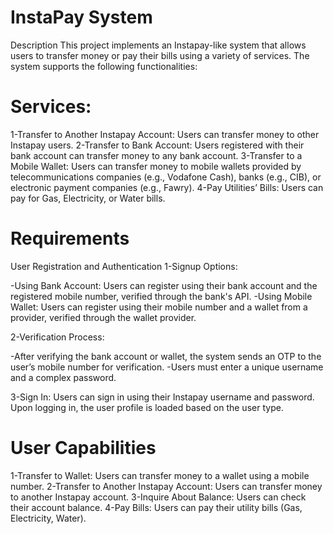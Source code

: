 # InstaPay System
Description
This project implements an Instapay-like system that allows users to transfer money or pay their bills using a variety of services. The system supports the following functionalities:

# Services:
1-Transfer to Another Instapay Account: Users can transfer money to other Instapay users.
2-Transfer to Bank Account: Users registered with their bank account can transfer money to any bank account.
3-Transfer to a Mobile Wallet: Users can transfer money to mobile wallets provided by telecommunications companies (e.g., Vodafone Cash), banks (e.g., CIB), or electronic payment companies (e.g., Fawry).
4-Pay Utilities’ Bills: Users can pay for Gas, Electricity, or Water bills.

# Requirements
User Registration and Authentication
1-Signup Options:

-Using Bank Account: Users can register using their bank account and the registered mobile number, verified through the bank's API.
-Using Mobile Wallet: Users can register using their mobile number and a wallet from a provider, verified through the wallet provider.

2-Verification Process:

-After verifying the bank account or wallet, the system sends an OTP to the user’s mobile number for verification.
-Users must enter a unique username and a complex password.

3-Sign In: Users can sign in using their Instapay username and password. Upon logging in, the user profile is loaded based on the user type.

# User Capabilities
1-Transfer to Wallet: Users can transfer money to a wallet using a mobile number.
2-Transfer to Another Instapay Account: Users can transfer money to another Instapay account.
3-Inquire About Balance: Users can check their account balance.
4-Pay Bills: Users can pay their utility bills (Gas, Electricity, Water).

